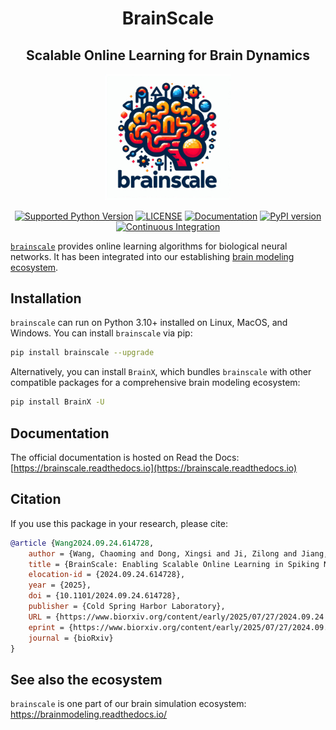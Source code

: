 <h1 align="center">BrainScale</h1>
<h2 align="center">Scalable Online Learning for Brain Dynamics</h2>

<p align="center">
  	<img alt="Header image of brainscale." src="https://raw.githubusercontent.com/chaobrain/brainscale/main/docs/_static/brainscale.jpg" width=40%>
</p> 



<p align="center">
	<a href="https://pypi.org/project/brainscale/"><img alt="Supported Python Version" src="https://img.shields.io/pypi/pyversions/brainscale"></a>
	<a href="https://github.com/chaobrain/brainscale/blob/main/LICENSE"><img alt="LICENSE" src="https://img.shields.io/badge/License-Apache%202.0-blue.svg"></a>
  	<a href="https://brainscale.readthedocs.io/?badge=latest"><img alt="Documentation" src="https://readthedocs.org/projects/brainscale/badge/?version=latest"></a>
  	<a href="https://badge.fury.io/py/brainscale"><img alt="PyPI version" src="https://badge.fury.io/py/brainscale.svg"></a>
    <a href="https://github.com/chaobrain/brainscale/actions/workflows/CI.yml"><img alt="Continuous Integration" src="https://github.com/chaobrain/brainscale/actions/workflows/CI.yml/badge.svg"></a>
</p>


[``brainscale``](https://github.com/chaobrain/brainscale) provides online learning algorithms for biological neural networks. 
It has been integrated into our establishing [brain modeling ecosystem](https://brainmodeling.readthedocs.io/). 


## Installation

``brainscale`` can run on Python 3.10+ installed on Linux, MacOS, and Windows. You can install ``brainscale`` via pip:

```bash
pip install brainscale --upgrade
```

Alternatively, you can install `BrainX`, which bundles `brainscale` with other compatible packages for a comprehensive brain modeling ecosystem:

```bash
pip install BrainX -U
```


## Documentation

The official documentation is hosted on Read the Docs: [https://brainscale.readthedocs.io](https://brainscale.readthedocs.io)


## Citation

If you use this package in your research, please cite:

```bibtex
@article {Wang2024.09.24.614728,
	author = {Wang, Chaoming and Dong, Xingsi and Ji, Zilong and Jiang, Jiedong and Liu, Xiao and Wu, Si},
	title = {BrainScale: Enabling Scalable Online Learning in Spiking Neural Networks},
	elocation-id = {2024.09.24.614728},
	year = {2025},
	doi = {10.1101/2024.09.24.614728},
	publisher = {Cold Spring Harbor Laboratory},
	URL = {https://www.biorxiv.org/content/early/2025/07/27/2024.09.24.614728},
	eprint = {https://www.biorxiv.org/content/early/2025/07/27/2024.09.24.614728.full.pdf},
	journal = {bioRxiv}
}
```




## See also the ecosystem

``brainscale`` is one part of our brain simulation ecosystem: https://brainmodeling.readthedocs.io/





